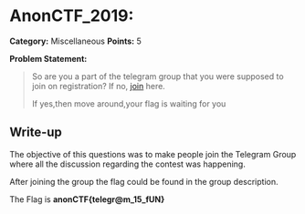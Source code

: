 # AnonCTF_2019: 

**Category:** Miscellaneous
**Points:** 5

**Problem Statement:**

>So are you a part of the telegram group that you were supposed to join on registration? If no, <a href=" ">join</a> here.
>
>If yes,then move around,your flag is waiting for you

## Write-up

The objective of this questions was to make people join the Telegram Group where all the discussion regarding the contest was happening.

After joining the group the flag could be found in the group description.

The Flag is <b>anonCTF{telegr@m_15_fUN}</b>
